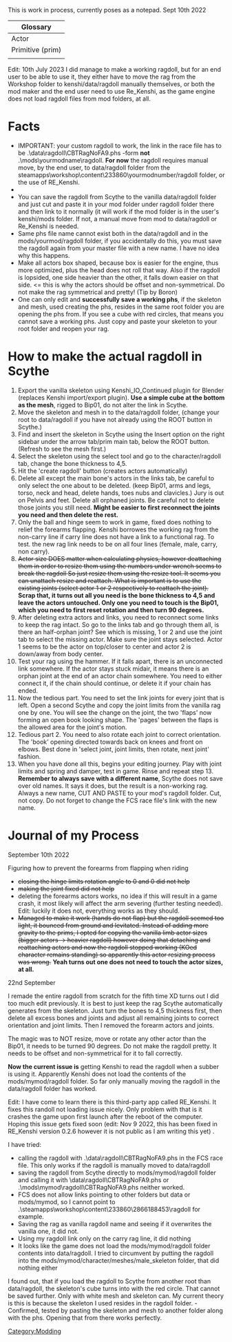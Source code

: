 This is work in process, currently poses as a notepad. Sept 10th 2022

| Glossary         |
|------------------|
| Actor            |
| Primitive (prim) |
|                  |

Edit: 10th July 2023 I did manage to make a working ragdoll, but for an
end user to be able to use it, they either have to move the rag from the
Workshop folder to kenshi/data/ragdoll manually themselves, or both the
mod maker and the end user need to use Re_Kenshi, as the game engine
does not load ragdoll files from mod folders, at all.

# Facts

- IMPORTANT: your custom ragdoll to work, the link in the race file has
  to be .\data\ragdoll\CBTRagNoFA9.phs -form **not**
  .\mods\yourmodname\ragdoll. **For now** the ragdoll requires manual
  move, by the end user, to data/ragdoll folder from the
  steamapps\workshop\content\233860\yourmodnumber/ragdoll folder, or the
  use of RE_Kenshi.
-
- You can save the ragdoll from Scythe to the vanilla data/ragdoll
  folder and just cut and paste it in your mod folder under ragdoll
  folder there and then link to it normally (it will work if the mod
  folder is in the user's kenshi/mods folder. If not, a manual move from
  mod to data/ragdoll or Re_Kenshi is needed.
- Same phs file name cannot exist both in the data/ragdoll and in the
  mods/yourmod/ragdoll folder, if you accidentally do this, you must
  save the ragdoll again from your master file with a new name. I have
  no idea why this happens.
- Make all actors box shaped, because box is easier for the engine, thus
  more optimized, plus the head does not roll that way. Also if the
  ragdoll is lopsided, one side heavier than the other, it falls down
  easier on that side. \<= this is why the actors should be offset and
  non-symmetrical. Do not make the rag symmetrical and pretty! (Tip by
  Boron)
- One can only edit and **successfully save a working phs**, if the
  skeleton and mesh, used creating the phs, resides in the same root
  folder you are opening the phs from. If you see a cube with red
  circles, that means you cannot save a working phs. Just copy and paste
  your skeleton to your root folder and reopen your rag.

# How to make the actual ragdoll in Scythe

1.  Export the vanilla skeleton using Kenshi_IO_Continued plugin for
    Blender (replaces Kenshi import/export plugin).
    **Use a simple cube at the bottom as the mesh**, rigged to Bip01, do
    not alter the link in Scythe.
2.  Move the skeleton and mesh in to the data/ragdoll folder, (change
    your root to data/ragdoll if you have not already using the ROOT
    button in Scythe.)
3.  Find and insert the skeleton in Scythe using the Insert option on
    the right sidebar under the arrow tab/prim main tab, below the ROOT
    button. (Refresh to see the mesh first.)
4.  Select the skeleton using the select tool and go to the
    character/ragdoll tab, change the bone thickness to 4,5.
5.  Hit the 'create ragdoll' button (creates actors automatically)
6.  Delete all except the main bone's actors in the links tab, be
    careful to only select the one about to be deleted. (keep Bip01,
    arms and legs, torso, neck and head, delete hands, toes nubs and
    clavicles.) Jury is out on Pelvis and feet. Delete all orphaned
    joints. Be careful not to delete those joints you still need.
    **Might be easier to first reconnect the joints you need and then
    delete the rest.**
7.  Only the ball and hinge seem to work in game, fixed does nothing to
    relief the forearms flapping. Kenshi borrowes the working rag from
    the non-carry line if carry line does not have a link to a
    functional rag. To test. the new rag link needs to be on all four
    lines (female, male, carry, non carry).
8.  <s>Actor size DOES matter when calculating physics, however
    deattaching them in order to resize them using the numbers under
    wrench seems to break the ragdoll So just resize them using the
    resize tool. It seems you can unattach resize and reattach. What is
    important is to use the existing joints (select actor 1 or 2
    respectively to reattach the joint).</s> **Scrap that, it turns out
    all you need is the bone thickness to 4,5 and leave the actors
    untouched. Only one you need to touch is the Bip01, which you need
    to first reset rotation and then turn 90 degrees.**
9.  After deleting extra actors and links, you need to reconnect some
    links to keep the rag intact. So go to the links tab and go through
    them all, is there an half-orphan joint? See which is missing, 1 or
    2 and use the joint tab to select the missing actor. Make sure the
    joint stays selected. Actor 1 seems to be the actor on top/closer to
    center and actor 2 is down/away from body center.
10. Test your rag using the hammer. If it falls apart, there is an
    unconnected link somewhere. If the actor stays stuck midair, it
    means there is an orphan joint at the end of an actor chain
    somewhere. You need to either connect it, if the chain should
    continue, or delete it if your chain has ended.
11. Now the tedious part. You need to set the link joints for every
    joint that is left. Open a second Scythe and copy the joint limits
    from the vanilla rag one by one. You will see the change on the
    joint, the two 'flaps' now forming an open book looking shape. The
    'pages' between the flaps is the allowed area for the joint's
    motion.
12. Tedious part 2. You need to also rotate each joint to correct
    orientation. The 'book' opening directed towards back on knees and
    front on elbows. Best done in 'select joint, joint limits, then
    rotate, next joint' fashion.
13. When you have done all this, begins your editing journey. Play with
    joint limits and spring and damper, test in game. Rinse and repeat
    step 13. **Remember to always save with a different name**, Scythe
    does not save over old names. It says it does, but the result is a
    non-working rag. Always a new name, CUT AND PASTE to your mod's
    ragdoll folder. Cut, not copy. Do not forget to change the FCS race
    file's link with the new name.

# Journal of my Process

September 10th 2022

Figuring how to prevent the forearms from flapping when riding

- <s>closing the hinge limits rotation angle to 0 and 0 did not help</s>
- <s>making the joint fixed did not help</s>
- deleting the forearms actors works, no idea if this will result in a
  game crash, it most likely will affect the arm severing (further
  testing needed). Edit: luckily it does not, everything works as they
  should.
- <s>Managed to make it work (hands do not flap) but the ragdoll seemed
  too light, it bounced from ground and levitated. Instead of adding
  more gravity to the prims, I opted for copying the vanilla limb actor
  sizes (bigger actors -\> heavier ragdoll) however doing that detaching
  and reattaching actors and now the ragdoll stopped working (KOed
  character remains standing) so apparently this actor resizing process
  was wrong.</s> **Yeah turns out one does not need to touch the actor
  sizes, at all.**

22nd September

I remade the entire ragdoll from scratch for the fifth time XD turns out
I did too much edit previously. It is best to just keep the rag Scythe
automatically generates from the skeleton. Just turn the bones to 4,5
thickness first, then delete all excess bones and joints and adjust all
remaining joints to correct orientation and joint limits. Then I removed
the forearm actors and joints.

The magic was to NOT resize, move or rotate any other actor than the
Bip01, it needs to be turned 90 degrees. Do not make the ragdoll pretty.
It needs to be offset and non-symmetrical for it to fall correctly.

**Now the current issue is** getting Kenshi to read the ragdoll when a
subber is using it. Apparently Kenshi does not load the contents of the
mods/mymod/ragdoll folder. So far only manually moving the ragdoll in
the data/ragdoll folder has worked.

Edit: I have come to learn there is this third-party app called
RE_Kenshi. It fixes this randoll not loading issue nicely. Only problem
with that is it crashes the game upon first launch after the reboot of
the computer. Hoping this issue gets fixed soon (edit: Nov 9 2022, this
has been fixed in RE_Kenshi version 0.2.6 however it is not public as I
am writing this yet) .

I have tried:

- calling the ragdoll with .\data\ragdoll\CBTRagNoFA9.phs in the FCS
  race file. This only works if the ragdoll is manually moved to
  data/ragdoll
- saving the ragdoll from Scythe directly to mods/mymod/ragdoll folder
  and calling it with \data\ragdoll\CBTRagNoFA9.phs or
  .\mods\mymod\ragdoll\CBTRagNoFA9.phs neither worked.
- FCS does not allow links pointing to other folders but data or
  mods/mymod, so I cannot point to
  .\steamapps\workshop\content\233860\2866188453\ragdoll for example.
- Saving the rag as vanilla ragdoll name and seeing if it overwrites the
  vanilla one, it did not.
- Using my ragdoll link only on the carry rag line, it did nothing
- It looks like the game does not load the mods/mymod/ragdoll folder
  contents into data/ragdoll.
  I tried to circumvent by putting the ragdoll into the
  mods/mymod/character/meshes/male_skeleton folder, that did nothing
  either

I found out, that if you load the ragdoll to Scythe from another root
than data/ragdoll, the skeleton's cube turns into with the red circle.
That cannot be saved further. Only with white mesh and skeleton can. My
current theory is this is because the skeleton I used resides in the
ragdoll folder. -Confirmed, tested by pasting the skeleton and mesh to
another folder along with the phs. Opening that from there works
perfectly.

[Category:Modding](Category:Modding "wikilink")